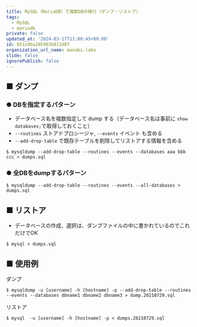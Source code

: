 ```yaml
---
title: MySQL（MariaDB）で複数DBの移行（ダンプ・リストア）
tags:
  - MySQL
  - mariadb
private: false
updated_at: '2024-03-17T11:00:45+09:00'
id: 851c0ba205903b812d07
organization_url_name: manabi-labo
slide: false
ignorePublish: false
---
```

## ■ ダンプ

### ● DBを指定するパターン

- データベース名を複数指定して dump する（データベース名は事前に `show databases;`で取得しておくこと）
- `--routines` ストアドプロシージャ, `--events`  イベント も含める
- `--add-drop-table` で既存テーブルを削除してリストアする情報を含める

```
$ mysqldump --add-drop-table --routines --events --databases aaa bbb ccc > dumps.sql
```

### ● 全DBをdumpするパターン

```
$ mysqldump --add-drop-table --routines --events --all-databases > dumps.sql
```

## ■ リストア

- データベースの作成、選択は、ダンプファイルの中に書かれているのでこれだけでOK

```
$ mysql < dumps.sql
```

## ■ 使用例

ダンプ

```
$ mysqldump -u [username] -h [hostname] -p --add-drop-table --routines --events --databases dbname1 dbname2 dbname3 > dump.20210729.sql
```

リストア

```
$ mysql  -u [username] -h [hostname] -p < dumps.20210729.sql
```



